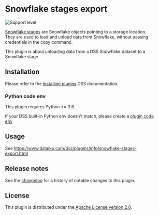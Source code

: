 # Snowflake stages export

![Support level](https://img.shields.io/badge/support-Tier%202-yellowgreen)

[Snowflake stages](https://docs.snowflake.com/en/sql-reference/ddl-stage.html) are Snowflake objects pointing to a storage location.
They are used to load and unload data from Snowflake, without passing credentials in the copy command.

This plugin is about unloading data from a DSS Snowflake dataset to a Snowflake stage.

## Installation

Please refer to the [Installing plugins](https://doc.dataiku.com/dss/latest/plugins/installing.html) DSS documentation.

### Python code env

This plugin requires Python >= 3.6.

If your DSS built-in Python env doesn't match, please create a [plugin code env](https://doc.dataiku.com/dss/latest/code-envs/plugins.html#creating-code-environment-instances-for-plugins)

## Usage

See https://www.dataiku.com/dss/plugins/info/snowflake-stages-export.html

## Release notes

See the [changelog](CHANGELOG.md) for a history of notable changes to this plugin.

## License

This plugin is distributed under the [Apache License version 2.0](LICENSE).
